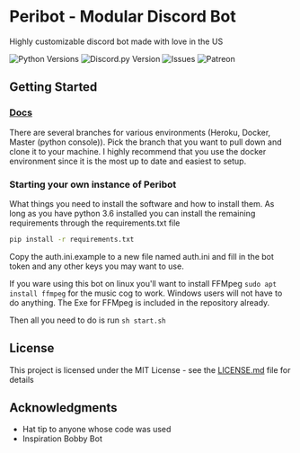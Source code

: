 # Peribot - Modular Discord Bot

Highly customizable discord bot made with love in the US

 ![Python Versions](https://img.shields.io/badge/python-3.6-blue?style=for-the-badge)
 ![Discord.py Version](https://img.shields.io/badge/discord.py-1.2.5-blue?style=for-the-badge)
 ![Issues](https://img.shields.io/github/issues/jcsumlin/Peribot?style=for-the-badge)
 ![Patreon](https://img.shields.io/endpoint.svg?url=https%3A%2F%2Fshieldsio-patreon.herokuapp.com%2Fbotboi&style=for-the-badge)

## Getting Started
### [Docs](https://github.com/jcsumlin/Peribot)
There are several branches for various environments (Heroku, Docker, Master (python console)). Pick the branch that you want to pull down and clone it to your machine.
I highly recommend that you use the docker environment since it is the most up to date and easiest to setup.
### Starting your own instance of Peribot

What things you need to install the software and how to install them. As long as you have python 3.6 installed you can install the remaining requirements through the requirements.txt file

```bash
pip install -r requirements.txt
```

Copy the auth.ini.example to a new file named auth.ini and fill in the bot token and any other keys you may want to use.

If you ware using this bot on linux you'll want to install FFMpeg `sudo apt install ffmpeg` for the music cog to work. Windows users will not have to do anything. The Exe for FFMpeg is included in the repository already.

Then all you need to do is run `sh start.sh`


## License

This project is licensed under the MIT License - see the [LICENSE.md](LICENSE.md) file for details

## Acknowledgments

* Hat tip to anyone whose code was used
* Inspiration Bobby Bot

